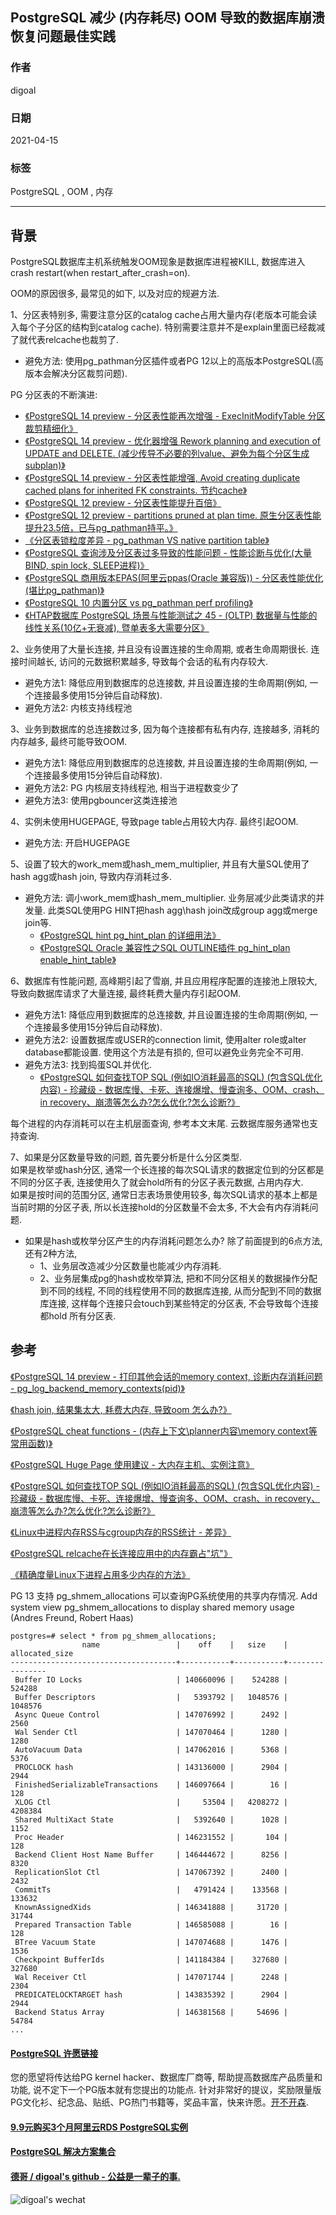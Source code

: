 ## PostgreSQL 减少 (内存耗尽) OOM 导致的数据库崩溃恢复问题最佳实践   
    
### 作者    
digoal    
    
### 日期    
2021-04-15     
    
### 标签    
PostgreSQL , OOM , 内存     
    
----    
    
## 背景    
PostgreSQL数据库主机系统触发OOM现象是数据库进程被KILL, 数据库进入crash restart(when restart_after_crash=on).    
  
OOM的原因很多, 最常见的如下, 以及对应的规避方法.    
  
1、分区表特别多, 需要注意分区的catalog cache占用大量内存(老版本可能会读入每个子分区的结构到catalog cache). 特别需要注意并不是explain里面已经裁减了就代表relcache也裁剪了.     
- 避免方法: 使用pg_pathman分区插件或者PG 12以上的高版本PostgreSQL(高版本会解决分区裁剪问题).  
  
PG 分区表的不断演进:   
- [《PostgreSQL 14 preview - 分区表性能再次增强 - ExecInitModifyTable 分区裁剪精细化》](../202104/20210407_01.md)  
- [《PostgreSQL 14 preview - 优化器增强 Rework planning and execution of UPDATE and DELETE. (减少传导不必要的列value、避免为每个分区生成subplan)》](../202104/20210401_04.md)  
- [《PostgreSQL 14 preview - 分区表性能增强, Avoid creating duplicate cached plans for inherited FK constraints. 节约cache》](../202103/20210311_01.md)  
- [《PostgreSQL 12 preview - 分区表性能提升百倍》](../201905/20190521_01.md)  
- [《PostgreSQL 12 preview - partitions pruned at plan time. 原生分区表性能提升23.5倍，已与pg_pathman持平。》](../201903/20190331_01.md)  
- [《分区表锁粒度差异 - pg_pathman VS native partition table》](../201802/20180206_01.md)  
- [《PostgreSQL 查询涉及分区表过多导致的性能问题 - 性能诊断与优化(大量BIND, spin lock, SLEEP进程)》](../201801/20180124_01.md)  
- [《PostgreSQL 商用版本EPAS(阿里云ppas(Oracle 兼容版)) - 分区表性能优化 (堪比pg_pathman)》](../201801/20180122_03.md)  
- [《PostgreSQL 10 内置分区 vs pg_pathman perf profiling》](../201710/20171015_01.md)  
- [《HTAP数据库 PostgreSQL 场景与性能测试之 45 - (OLTP) 数据量与性能的线性关系(10亿+无衰减), 暨单表多大需要分区》](../201711/20171107_46.md)  
  
2、业务使用了大量长连接, 并且没有设置连接的生命周期, 或者生命周期很长. 连接时间越长, 访问的元数据积累越多, 导致每个会话的私有内存较大.  
- 避免方法1: 降低应用到数据库的总连接数, 并且设置连接的生命周期(例如, 一个连接最多使用15分钟后自动释放).   
- 避免方法2: 内核支持线程池  
  
3、业务到数据库的总连接数过多, 因为每个连接都有私有内存, 连接越多, 消耗的内存越多, 最终可能导致OOM.  
- 避免方法1: 降低应用到数据库的总连接数, 并且设置连接的生命周期(例如, 一个连接最多使用15分钟后自动释放).   
- 避免方法2: PG 内核层支持线程池, 相当于进程数变少了  
- 避免方法3: 使用pgbouncer这类连接池  
  
4、实例未使用HUGEPAGE, 导致page table占用较大内存. 最终引起OOM.  
- 避免方法: 开启HUGEPAGE  
  
5、设置了较大的work_mem或hash_mem_multiplier, 并且有大量SQL使用了hash agg或hash join, 导致内存消耗过多.   
- 避免方法: 调小work_mem或hash_mem_multiplier. 业务层减少此类请求的并发量. 此类SQL使用PG HINT把hash agg\hash join改成group agg或merge join等.   
    - [《PostgreSQL hint pg_hint_plan 的详细用法》](../202103/20210327_03.md)    
    - [《PostgreSQL Oracle 兼容性之SQL OUTLINE插件 pg_hint_plan enable_hint_table》](../202104/20210406_01.md)    
  
6、数据库有性能问题, 高峰期引起了雪崩, 并且应用程序配置的连接池上限较大, 导致向数据库请求了大量连接, 最终耗费大量内存引起OOM.  
- 避免方法1: 降低应用到数据库的总连接数, 并且设置连接的生命周期(例如, 一个连接最多使用15分钟后自动释放).   
- 避免方法2: 设置数据库或USER的connection limit, 使用alter role或alter database都能设置. 使用这个方法是有损的, 但可以避免业务完全不可用.    
- 避免方法3: 找到捣蛋SQL并优化.  
    - [《PostgreSQL 如何查找TOP SQL (例如IO消耗最高的SQL) (包含SQL优化内容) - 珍藏级 - 数据库慢、卡死、连接爆增、慢查询多、OOM、crash、in recovery、崩溃等怎么办?怎么优化?怎么诊断?》](../201704/20170424_06.md)    
  
每个进程的内存消耗可以在主机层面查询, 参考本文末尾. 云数据库服务通常也支持查询.    
  
7、如果是分区数量导致的问题, 首先要分析是什么分区类型.    
如果是枚举或hash分区, 通常一个长连接的每次SQL请求的数据定位到的分区都是不同的分区子表, 连接使用久了就会hold所有的分区子表元数据, 占用内存大.     
如果是按时间的范围分区, 通常日志表场景使用较多, 每次SQL请求的基本上都是当前时期的分区子表, 所以长连接hold的分区数量不会太多, 不大会有内存消耗问题.  
- 如果是hash或枚举分区产生的内存消耗问题怎么办? 除了前面提到的6点方法, 还有2种方法, 
    - 1、业务层改造减少分区数量也能减少内存消耗. 
    - 2、业务层集成pg的hash或枚举算法, 把和不同分区相关的数据操作分配到不同的线程, 不同的线程使用不同的数据库连接, 从而分配到不同的数据库连接, 这样每个连接只会touch到某些特定的分区表, 不会导致每个连接都hold 所有分区表.     
  
## 参考  
[《PostgreSQL 14 preview - 打印其他会话的memory context, 诊断内存消耗问题 - pg_log_backend_memory_contexts(pid)》](../202104/20210407_06.md)    
  
[《hash join, 结果集太大, 耗费大内存, 导致oom 怎么办?》](../202101/20210128_07.md)    
  
[《PostgreSQL cheat functions - (内存上下文\planner内容\memory context等常用函数)》](../201809/20180908_01.md)    
  
[《PostgreSQL Huge Page 使用建议 - 大内存主机、实例注意》](../201803/20180325_02.md)    
  
[《PostgreSQL 如何查找TOP SQL (例如IO消耗最高的SQL) (包含SQL优化内容) - 珍藏级 - 数据库慢、卡死、连接爆增、慢查询多、OOM、crash、in recovery、崩溃等怎么办?怎么优化?怎么诊断?》](../201704/20170424_06.md)    
  
[《Linux中进程内存RSS与cgroup内存的RSS统计 - 差异》](../201606/20160608_02.md)  
  
[《PostgreSQL relcache在长连接应用中的内存霸占"坑"》](../201607/20160709_01.md)    
  
[《精确度量Linux下进程占用多少内存的方法》](../201606/20160608_01.md)    
  
PG 13 支持 pg_shmem_allocations 可以查询PG系统使用的共享内存情况. Add system view pg_shmem_allocations to display shared memory usage (Andres Freund, Robert Haas)    
    
```    
postgres=# select * from pg_shmem_allocations;    
                name                 |    off    |   size    | allocated_size     
-------------------------------------+-----------+-----------+----------------    
 Buffer IO Locks                     | 140660096 |    524288 |         524288    
 Buffer Descriptors                  |   5393792 |   1048576 |        1048576    
 Async Queue Control                 | 147076992 |      2492 |           2560    
 Wal Sender Ctl                      | 147070464 |      1280 |           1280    
 AutoVacuum Data                     | 147062016 |      5368 |           5376    
 PROCLOCK hash                       | 143136000 |      2904 |           2944    
 FinishedSerializableTransactions    | 146097664 |        16 |            128    
 XLOG Ctl                            |     53504 |   4208272 |        4208384    
 Shared MultiXact State              |   5392640 |      1028 |           1152    
 Proc Header                         | 146231552 |       104 |            128    
 Backend Client Host Name Buffer     | 146444672 |      8256 |           8320    
 ReplicationSlot Ctl                 | 147067392 |      2400 |           2432    
 CommitTs                            |   4791424 |    133568 |         133632    
 KnownAssignedXids                   | 146341888 |     31720 |          31744    
 Prepared Transaction Table          | 146585088 |        16 |            128    
 BTree Vacuum State                  | 147074688 |      1476 |           1536    
 Checkpoint BufferIds                | 141184384 |    327680 |         327680    
 Wal Receiver Ctl                    | 147071744 |      2248 |           2304    
 PREDICATELOCKTARGET hash            | 143835392 |      2904 |           2944    
 Backend Status Array                | 146381568 |     54696 |          54784    
...  
```  
  
    
  
#### [PostgreSQL 许愿链接](https://github.com/digoal/blog/issues/76 "269ac3d1c492e938c0191101c7238216")
您的愿望将传达给PG kernel hacker、数据库厂商等, 帮助提高数据库产品质量和功能, 说不定下一个PG版本就有您提出的功能点. 针对非常好的提议，奖励限量版PG文化衫、纪念品、贴纸、PG热门书籍等，奖品丰富，快来许愿。[开不开森](https://github.com/digoal/blog/issues/76 "269ac3d1c492e938c0191101c7238216").  
  
  
#### [9.9元购买3个月阿里云RDS PostgreSQL实例](https://www.aliyun.com/database/postgresqlactivity "57258f76c37864c6e6d23383d05714ea")
  
  
#### [PostgreSQL 解决方案集合](https://yq.aliyun.com/topic/118 "40cff096e9ed7122c512b35d8561d9c8")
  
  
#### [德哥 / digoal's github - 公益是一辈子的事.](https://github.com/digoal/blog/blob/master/README.md "22709685feb7cab07d30f30387f0a9ae")
  
  
![digoal's wechat](../pic/digoal_weixin.jpg "f7ad92eeba24523fd47a6e1a0e691b59")
  
